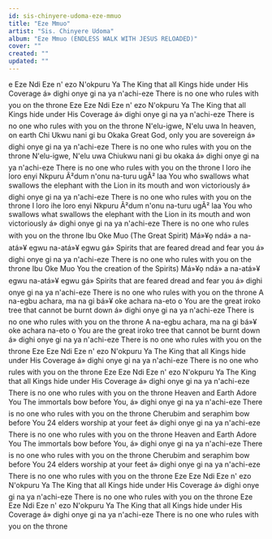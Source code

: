 ```yaml
---
id: sis-chinyere-udoma-eze-mmuo
title: "Eze Mmuo"
artist: "Sis. Chinyere Udoma"
album: "Eze Mmuo (ENDLESS WALK WITH JESUS RELOADED)"
cover: ""
created: ""
updated: ""
---
```


e
Eze Ndi Eze n' ezo N'okpuru Ya
The King that all Kings hide under His Coverage
á» dighi onye gi na ya n'achi-eze
There is no one who rules with you on the throne
Eze
Eze Ndi Eze n' ezo N'okpuru Ya
The King that all Kings hide under His Coverage
á» dighi onye gi na ya n'achi-eze
There is no one who rules with you on the throne
N'elu-igwe, N'elu uwa
In heaven, on earth
Chi Ukwu nani gi bu Okaka
Great God, only you are sovereign
á» dighi onye gi na ya n'achi-eze
There is no one who rules with you on the throne
N'elu-igwe, N'elu uwa
Chiukwu nani gi bu okaka
á» dighi onye gi na ya n'achi-eze
There is no one who rules with you on the throne
I loro ihe loro enyi
Nkpuru Ã²dum n'onu na-turu ugÃ² laa
You who swallows what swallows the elephant with the Lion in its mouth and won victoriously
á» dighi onye gi na ya n'achi-eze
There is no one who rules with you on the throne
I loro ihe loro enyi
Nkpuru Ã²dum n'onu na-turu ugÃ² laa
You who swallows what swallows the elephant with the Lion in its mouth and won victoriously
á» dighi onye gi na ya n'achi-eze
There is no one who rules with you on the throne
Ibu Oke Muo
(The Great Spirit)
Má»¥ọ ndá» a na-atá»¥ egwu na-atá»¥ egwu gá»
Spirits that are feared dread and fear you
á» dighi onye gi na ya n'achi-eze
There is no one who rules with you on the throne
Ibu Oke Muo
You the creation of the Spirits)
Má»¥ọ ndá» a na-atá»¥ egwu na-atá»¥ egwu gá»
Spirits that are feared dread and fear you
á» dighi onye gi na ya n'achi-eze
There is no one who rules with you on the throne
A na-egbu achara, ma na gi bá»¥ oke achara na-eto o
You are the great iroko tree that cannot be burnt down
á» dighi onye gi na ya n'achi-eze
There is no one who rules with you on the throne
A na-egbu achara, ma na gi bá»¥ oke achara na-eto o
You are the great iroko tree that cannot be burnt down
á» dighi onye gi na ya n'achi-eze
There is no one who rules with you on the throne
Eze
Eze Ndi Eze n' ezo N'okpuru Ya
The King that all Kings hide under His Coverage
á» dighi onye gi na ya n'achi-eze
There is no one who rules with you on the throne
Eze
Eze Ndi Eze n' ezo N'okpuru Ya
The King that all Kings hide under His Coverage
á» dighi onye gi na ya n'achi-eze
There is no one who rules with you on the throne
Heaven and Earth Adore You
The immortals bow before You,
á» dighi onye gi na ya n'achi-eze
There is no one who rules with you on the throne
Cherubim and seraphim bow before You
24 elders worship at your feet
á» dighi onye gi na ya n'achi-eze
There is no one who rules with you on the throne
Heaven and Earth Adore You
The immortals bow before You,
á» dighi onye gi na ya n'achi-eze
There is no one who rules with you on the throne
Cherubim and seraphim bow before You
24 elders worship at your feet
á» dighi onye gi na ya n'achi-eze
There is no one who rules with you on the throne
Eze
Eze Ndi Eze n' ezo N'okpuru Ya
The King that all Kings hide under His Coverage
á» dighi onye gi na ya n'achi-eze
There is no one who rules with you on the throne
Eze
Eze Ndi Eze n' ezo N'okpuru Ya
The King that all Kings hide under His Coverage
á» dighi onye gi na ya n'achi-eze
There is no one who rules with you on the throne